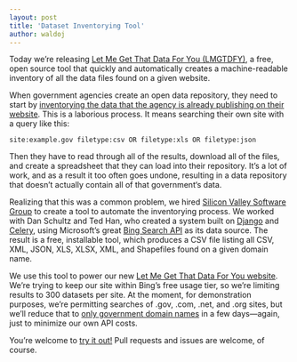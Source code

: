```yaml
---
layout: post
title: 'Dataset Inventorying Tool'
author: waldoj
---
```


Today we’re releasing [Let Me Get That Data For You (LMGTDFY)](https://github.com/opendata/lmgtdfy), a free, open source tool that quickly and automatically creates a machine-readable inventory of all the data files found on a given website.

When government agencies create an open data repository, they need to start by [inventorying the data that the agency is already publishing on their website](http://how-to.usopendata.org/basics/inventorying-data.html). This is a laborious process. It means searching their own site with a query like this:

~~~
site:example.gov filetype:csv OR filetype:xls OR filetype:json
~~~

Then they have to read through all of the results, download all of the files, and create a spreadsheet that they can load into their repository. It’s a lot of work, and as a result it too often goes undone, resulting in a data repository that doesn’t actually contain all of that government‘s data.

Realizing that this was a common problem, we hired [Silicon Valley Software Group](http://svsg.co/) to create a tool to automate the inventorying process. We worked with Dan Schultz and Ted Han, who created a system built on [Django](https://www.djangoproject.com/) and [Celery](http://www.celeryproject.org/), using Microsoft’s great [Bing Search API](https://datamarket.azure.com/dataset/bing/search) as its data source. The result is a free, installable tool, which produces a CSV file listing all CSV, XML, JSON, XLS, XLSX, XML, and Shapefiles found on a given domain name.

We use this tool to power our new [Let Me Get That Data For You website](http://lmgtdfy.usopendata.org/). We’re trying to keep our site within Bing’s free usage tier, so we’re limiting results to 300 datasets per site. At the moment, for demonstration purposes, we’re permitting searches of .gov, .com, .net, and .org sites, but we’ll reduce that to [only government domain names](https://github.com/benbalter/gman) in a few days—again, just to minimize our own API costs.

You’re welcome to [try it out!](http://lmgtdfy.usopendata.org/) Pull requests and issues are welcome, of course.
